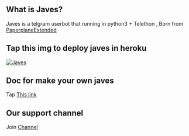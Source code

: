 
## What is Javes?
Javes is a telgram userbot that running in python3 + Telethon ,  Born from <a href="https://github.com/AvinashReddy3108/PaperplaneExtended">PaperplaneExtended</a> 


## Tap this img to deploy javes in heroku
<a href="https://dashboard.heroku.com/new?button-url=https%3A%2F%2Fgithub.com%2Fperry-xD%2Fjaves&template=https%3A%2F%2Fgithub.com%2Fperry-xD%2Fjaves"> <img src="https://www.herokucdn.com/deploy/button.svg" alt="Javes" /></a></p>


## Doc for make your own javes
Tap <a href="https://telegra.ph/HOW-MAKE-JAVESTELEGRAM-USER-BOT-07-05">This link</a> 



## Our support channel
Join <a href="https://t.me/javes05">Channel







